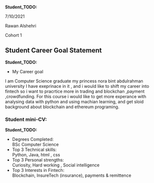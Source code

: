 __Student_TODO:__  

7/10/2021

Rawan Alshehri           


Cohort 1


## Student Career Goal Statement 

   __Student_TODO:__ 
 
 - My Career goal         


  I am Computer Science graduate my princess nora bint abdulrahman university 
  I have exeprinace in it , and i would like to shift my career into fintech 
  so i want to pracrtice more in trading and blockchan ,payment ,crowdfunding.
  For this course i would like to get more experance with analysing data with python and using machian learning, and get sloid background about blockchain and ethereum programing. 


### Student mini-CV:

  __Student_TODO:__

  - Degrees Completed:    
        BSc Computer Science    
  - Top 3 Technical skills:    
        Python, Java, html , css 
  - Top 3 Personal strengths:   
    Curiosity, Hard working , Social intelligence 
  - Top 3 Interests in Fintech:    
         Blockchain, InsureTech (insurance), payments & remittence   
